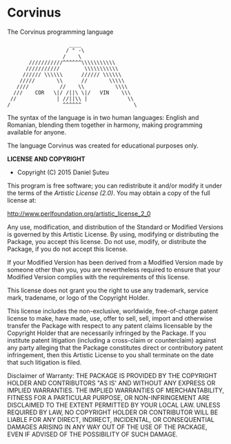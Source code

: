 Corvinus
========

The Corvinus programming language

```
                    ____
                   / " -\
                  /    \
       ///////////^^^^^^\\\\\\\\\\\
      ///////////        \\\\\\\\\\\
     ////// \\\\\\      ////// \\\\\\
    /////       \\      //       \\\\\
   ////          //    \\          \\\\
  ///    COR   \|/ /||\ \|/   VIN    \\\
 //             | //||\\ |             \\
/                 ^^^^^^                 \
```

The syntax of the language is in two human languages: English and Romanian,
blending them together in harmony, making programming available for anyone.

The language Corvinus was created for educational purposes only.

**LICENSE AND COPYRIGHT**

* Copyright (C) 2015 Daniel Șuteu

This program is free software; you can redistribute it and/or modify it
under the terms of the *Artistic License (2.0)*. You may obtain a copy
of the full license at:

http://www.perlfoundation.org/artistic_license_2_0

Any use, modification, and distribution of the Standard or Modified
Versions is governed by this Artistic License. By using, modifying or
distributing the Package, you accept this license. Do not use, modify,
or distribute the Package, if you do not accept this license.

If your Modified Version has been derived from a Modified Version made
by someone other than you, you are nevertheless required to ensure that
your Modified Version complies with the requirements of this license.

This license does not grant you the right to use any trademark, service
mark, tradename, or logo of the Copyright Holder.

This license includes the non-exclusive, worldwide, free-of-charge
patent license to make, have made, use, offer to sell, sell, import and
otherwise transfer the Package with respect to any patent claims
licensable by the Copyright Holder that are necessarily infringed by the
Package. If you institute patent litigation (including a cross-claim or
counterclaim) against any party alleging that the Package constitutes
direct or contributory patent infringement, then this Artistic License
to you shall terminate on the date that such litigation is filed.

Disclaimer of Warranty: THE PACKAGE IS PROVIDED BY THE COPYRIGHT HOLDER
AND CONTRIBUTORS "AS IS' AND WITHOUT ANY EXPRESS OR IMPLIED WARRANTIES.
THE IMPLIED WARRANTIES OF MERCHANTABILITY, FITNESS FOR A PARTICULAR
PURPOSE, OR NON-INFRINGEMENT ARE DISCLAIMED TO THE EXTENT PERMITTED BY
YOUR LOCAL LAW. UNLESS REQUIRED BY LAW, NO COPYRIGHT HOLDER OR
CONTRIBUTOR WILL BE LIABLE FOR ANY DIRECT, INDIRECT, INCIDENTAL, OR
CONSEQUENTIAL DAMAGES ARISING IN ANY WAY OUT OF THE USE OF THE PACKAGE,
EVEN IF ADVISED OF THE POSSIBILITY OF SUCH DAMAGE.
